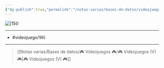 ```yaml
---
{"dg-publish":true,"permalink":"/notas-varias/bases-de-datos/videojuegos/v-wii-fit-plus/"}
---
```



![|150](https://images.igdb.com/igdb/image/upload/t_cover_big/co3wlf.jpg)

---

- #videojuego/Wii

---

> [[Notas varias/Bases de datos/🎮 Videojuegos 🎮/🎮 Videojuegos (V) 🎮\|🎮 Videojuegos (V) 🎮]]